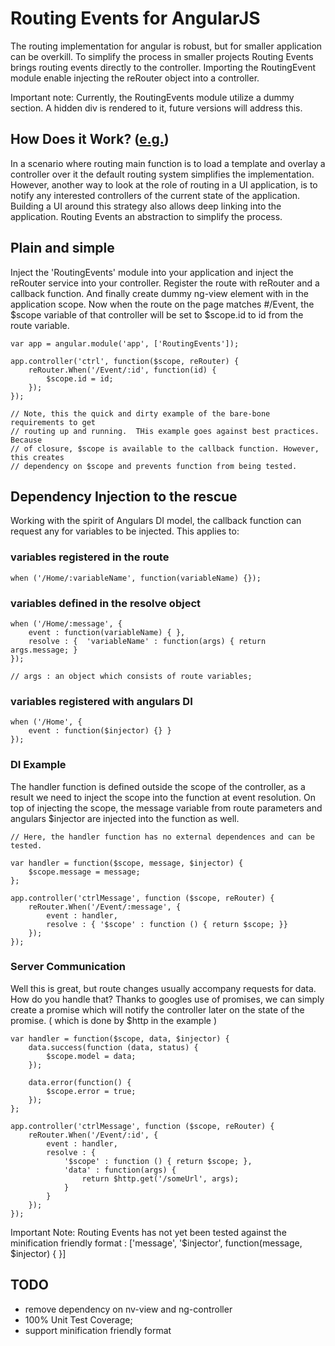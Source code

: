 Routing Events for AngularJS
================

The routing implementation for angular is robust, but for smaller application can be overkill.  To simplify the process in smaller projects Routing Events brings routing events directly to the controller.  Importing the RoutingEvent module enable injecting the reRouter object into a controller.

Important note: Currently, the RoutingEvents module utilize a dummy <ng-view></ng-view> section. A hidden div is rendered to it, future versions will address this.

How Does it Work? ([e.g.](https://github.com/SergeiGolos/Angular/blob/master/RoutingEvents/sample.html))
-----------------

In a scenario where routing main function is to load a template and overlay a controller over it the default routing system simplifies the implementation.  However, another way to look at the role of routing in a UI application, is to notify any interested controllers of the current state of the application.  Building a UI around this strategy also allows deep linking into the application. Routing Events an abstraction to simplify the process. 


Plain and simple
-----------------

Inject the 'RoutingEvents' module into your application and inject the reRouter service into your controller.  Register the route with reRouter and a callback function.  And finally create dummy ng-view element with in the application scope.  Now when the route on the page matches #/Event, the $scope variable of that controller will be set to $scope.id to id from the route variable.  

	var app = angular.module('app', ['RoutingEvents']);

	app.controller('ctrl', function($scope, reRouter) {
		reRouter.When('/Event/:id', function(id) {
			$scope.id = id;
		});
	});

	// Note, this the quick and dirty example of the bare-bone requirements to get 
	// routing up and running.  THis example goes against best practices.  Because 
	// of closure, $scope is available to the callback function. However, this creates 
	// dependency on $scope and prevents function from being tested.  
	

Dependency Injection to the rescue
-----------------------------------

Working with the spirit of Angulars DI model, the callback function can request any for variables to be injected. This applies to:  

### variables registered in the route 

	when ('/Home/:variableName', function(variableName) {});

### variables defined in the resolve object 

	when ('/Home/:message', { 
		event : function(variableName) { },
		resolve : {  'variableName' : function(args) { return args.message; }			
	});

	// args : an object which consists of route variables;
	
### variables registered with angulars DI  

	when ('/Home', { 
		event : function($injector) {} }		
	});

### DI Example

The handler function is defined outside the scope of the controller, as a result we need to inject the scope into the function at event resolution.  On top of injecting the scope, the message variable from route parameters and angulars $injector are injected into the function as well.
	
	// Here, the handler function has no external dependences and can be tested. 
 	
 	var handler = function($scope, message, $injector) { 
 		$scope.message = message;
 	};

	app.controller('ctrlMessage', function ($scope, reRouter) {	
		reRouter.When('/Event/:message', {
			event : handler,
			resolve : { '$scope' : function () { return $scope; }}
		});
	});

### Server Communication

Well this is great, but route changes usually accompany requests for data.  How do you handle that?  Thanks to googles use of promises, we can simply create a promise which will notify the controller later on the state of the promise.  ( which is done by $http in the example )


 	var handler = function($scope, data, $injector) { 
 		data.success(function (data, status) { 
 			$scope.model = data;
 		});
 		
 		data.error(function() { 
 			$scope.error = true; 
 		});
 	};

	app.controller('ctrlMessage', function ($scope, reRouter) {	
		reRouter.When('/Event/:id', {
			event : handler,
			resolve : { 
				'$scope' : function () { return $scope; },
			    'data' : function(args) {			
					return $http.get('/someUrl', args);
				}
			}
		});
	});


Important Note: Routing Events has not yet been tested against the minification friendly format : ['message', '$injector', function(message, $injector) { }]


TODO
------
* remove dependency on nv-view and ng-controller
* 100% Unit Test Coverage;
* support minification friendly format
